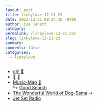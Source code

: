 ```yaml
---
layout: post
title: linkylove 12-21-23
date: 2023-12-21 09:24:30 -0400
author: joe jenett
category: 
permalink: /linkylove-12-21-23/
slug: linkylove-12-21-23
summary: 
comments: false
categories:
  - linkylove
---
```

<ul class="linkylove">
	<li><a title="oh!" href="https://oht.lol/">oh!</a> <a href="https://pinboard.in/u:ramblinggit">📌</a></li>
	<li><a title="🎵 - A set of minimal browser-based instruments." href="https://martinwecke.de/%F0%9F%8E%B5/">🎵</a> <a href="https://pinboard.in/u:effulgence">📌</a></li>
	<li><a title="Music-Map - Find Similar Music" href="https://www.music-map.com/">Music-Map</a> <a href="https://pinboard.in/u:sdellis">📌</a><br>&#8618; <a title="Compare Search Engines - Gnod Search" href="https://www.gnod.com/search/">Gnod Search</a></li>
	<li><a title="The Wonderful World of Dog-Sama" href="https://dog-sama.neocities.org/">The Wonderful World of Dog-Sama</a>   <span title="led to site shown below">&#8594;</span></li>
	<li><a title="Jet Set Radio | LIVE" href="https://jetsetradio.live/">Jet Set Radio</a></li>
</ul>

<a style="display:none;" href="https://brid.gy/publish/mastodon"><small>(cross-posted to mastodon)</small></a>